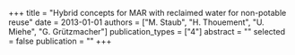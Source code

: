 +++
title = "Hybrid concepts for MAR with reclaimed water for non-potable reuse"
date = 2013-01-01
authors = ["M. Staub", "H. Thouement", "U. Miehe", "G. Grützmacher"]
publication_types = ["4"]
abstract = ""
selected = false
publication = ""
+++

